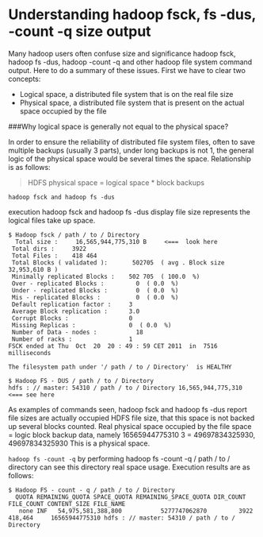 # Understanding hadoop fsck, fs -dus, -count -q size output

Many hadoop users often confuse size and significance hadoop fsck, hadoop fs -dus, hadoop -count -q and other hadoop file system command output. 
Here to do a summary of these issues. First we have to clear two concepts:

* Logical space, a distributed file system that is on the real file size
* Physical space, a distributed file system that is present on the actual space occupied by the file

###Why logical space is generally not equal to the physical space? 

In order to ensure the reliability of distributed file system files, often to save multiple backups (usually 3 parts), under long backups is not 1, the general logic of the physical space would be several times the space. Relationship is as follows:

>HDFS physical space = logical space * block backups

`hadoop fsck and hadoop fs -dus`

execution hadoop fsck and hadoop fs -dus display file size represents the logical files take up space.

```
$ Hadoop fsck / path / to / Directory
  Total size :     16,565,944,775,310 B     <===  look here 
 Total dirs :     3922 
 Total Files :    418 464 
 Total Blocks ( validated ):       502705  ( avg . Block size 32,953,610 B ) 
 Minimally replicated Blocks :    502 705  ( 100.0  %) 
 Over - replicated Blocks :         0  ( 0.0  %) 
 Under - replicated Blocks :        0  ( 0.0  %) 
 Mis - replicated Blocks :          0  ( 0.0  %) 
 Default replication factor :     3 
 Average Block replication :      3.0 
 Corrupt Blocks :                 0 
 Missing Replicas :               0  ( 0.0  %) 
 Number of Data - nodes :           18 
 Number of racks :                1 
FSCK ended at Thu  Oct  20  20 : 49 : 59 CET 2011  in  7516 milliseconds
 
The filesystem path under '/ path / to / Directory'  is HEALTHY

$ Hadoop FS - DUS / path / to / Directory
hdfs : // master: 54310 / path / to / Directory 16,565,944,775,310 <=== see here
```

As examples of commands seen, hadoop fsck and hadoop fs -dus report file sizes are actually occupied HDFS file size, that this space is not backed up several blocks counted. Real physical space occupied by the file space = logic block backup data, namely 16565944775310 3 = 49697834325930, 49697834325930 This is a physical space.

`hadoop fs -count -q`
by performing hadoop fs -count -q / path / to / directory can see this directory real space usage. Execution results are as follows:

```
$ Hadoop FS - count - q / path / to / Directory
  QUOTA REMAINING_QUOTA SPACE_QUOTA REMAINING_SPACE_QUOTA DIR_COUNT FILE_COUNT CONTENT_SIZE FILE_NAME
   none INF   54,975,581,388,800           5277747062870         3922        418,464     16565944775310 hdfs : // master: 54310 / path / to / Directory
```
